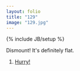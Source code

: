 ```yaml
---
layout: folio
title: "129"
image: "129.jpg"
---
```

{% include JB/setup %}

<div class="copy">
	<p>Dismount! It's definitely flat.</p>
</div>

<div class="choice">
	<ol>
		<li><a href="132.html">Hurry!</a></li>
	</ol>
</div>